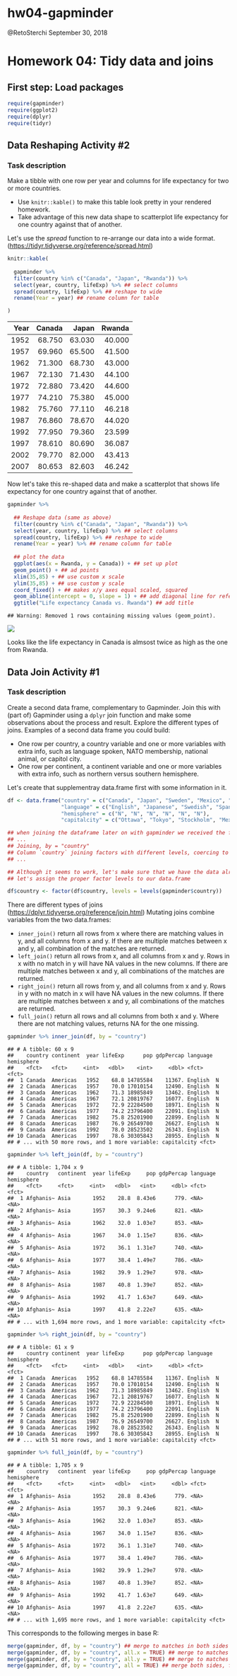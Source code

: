 hw04-gapminder
================
@RetoSterchi
September 30, 2018

Homework 04: Tidy data and joins
================================

First step: Load packages
-------------------------

``` r
require(gapminder)
require(ggplot2)
require(dplyr)
require(tidyr)
```

Data Reshaping Activity \#2
---------------------------

### Task description

Make a tibble with one row per year and columns for life expectancy for two or more countries.

-   Use `knitr::kable()` to make this table look pretty in your rendered homework.
-   Take advantage of this new data shape to scatterplot life expectancy for one country against that of another.

Let's use the *spread* function to re-arrange our data into a wide format. (<https://tidyr.tidyverse.org/reference/spread.html>)

``` r
knitr::kable(
  
  gapminder %>%
  filter(country %in% c("Canada", "Japan", "Rwanda")) %>% 
  select(year, country, lifeExp) %>% ## select columns 
  spread(country, lifeExp) %>% ## reshape to wide
  rename(Year = year) ## rename column for table

)
```

|  Year|  Canada|   Japan|  Rwanda|
|-----:|-------:|-------:|-------:|
|  1952|  68.750|  63.030|  40.000|
|  1957|  69.960|  65.500|  41.500|
|  1962|  71.300|  68.730|  43.000|
|  1967|  72.130|  71.430|  44.100|
|  1972|  72.880|  73.420|  44.600|
|  1977|  74.210|  75.380|  45.000|
|  1982|  75.760|  77.110|  46.218|
|  1987|  76.860|  78.670|  44.020|
|  1992|  77.950|  79.360|  23.599|
|  1997|  78.610|  80.690|  36.087|
|  2002|  79.770|  82.000|  43.413|
|  2007|  80.653|  82.603|  46.242|

Now let's take this re-shaped data and make a scatterplot that shows life expectancy for one country against that of another.

``` r
gapminder %>%
  
  ## Reshape data (same as above)
  filter(country %in% c("Canada", "Japan", "Rwanda")) %>% 
  select(year, country, lifeExp) %>% ## select columns 
  spread(country, lifeExp) %>% ## reshape to wide
  rename(Year = year) %>% ## rename column for table
  
  ## plot the data
  ggplot(aes(x = Rwanda, y = Canada)) + ## set up plot
  geom_point() + ## ad points
  xlim(35,85) + ## use custom x scale
  ylim(35,85) + ## use custom y scale
  coord_fixed() + ## makes x/y axes equal scaled, squared
  geom_abline(intercept = 0, slope = 1) + ## add diagonal line for reference
  ggtitle("Life expectancy Canada vs. Rwanda") ## add title
```

    ## Warning: Removed 1 rows containing missing values (geom_point).

![](hw04-gapminder_files/figure-markdown_github/unnamed-chunk-3-1.png)

Looks like the life expectancy in Canada is almsost twice as high as the one from Rwanda.

Data Join Activity \#1
----------------------

### Task description

Create a second data frame, complementary to Gapminder. Join this with (part of) Gapminder using a `dplyr` join function and make some observations about the process and result. Explore the different types of joins. Examples of a second data frame you could build:

-   One row per country, a country variable and one or more variables with extra info, such as language spoken, NATO membership, national animal, or capitol city.
-   One row per continent, a continent variable and one or more variables with extra info, such as northern versus southern hemisphere.

Let's create that supplementray data.frame first with some information in it.

``` r
df <- data.frame("country" = c("Canada", "Japan", "Sweden", "Mexico", "Russia", "France"),
                 "language" = c("English", "Japanese", "Swedish", "Spanish", "Russian", "French"),
                 "hemisphere" = c("N", "N", "N", "N", "N", "N"),
                 "capitalcity" = c("Ottawa", "Tokyo", "Stockholm", "Mexico City", "Moscow", "Paris"))

## when joining the dataframe later on with gapminder we received the following warning message:
## ...
## Joining, by = "country"
## Column `country` joining factors with different levels, coercing to character vector
## ...

## Although it seems to work, let's make sure that we have the data already in the correct format and 
## let's assign the proper factor levels to our data.frame

df$country <- factor(df$country, levels = levels(gapminder$country))
```

There are different types of joins (<https://dplyr.tidyverse.org/reference/join.html>) Mutating joins combine variables from the two data.frames:

-   `inner_join()` return all rows from x where there are matching values in y, and all columns from x and y. If there are multiple matches between x and y, all combination of the matches are returned.
-   `left_join()` return all rows from x, and all columns from x and y. Rows in x with no match in y will have NA values in the new columns. If there are multiple matches between x and y, all combinations of the matches are returned.
-   `right_join()` return all rows from y, and all columns from x and y. Rows in y with no match in x will have NA values in the new columns. If there are multiple matches between x and y, all combinations of the matches are returned.
-   `full_join()` return all rows and all columns from both x and y. Where there are not matching values, returns NA for the one missing.

``` r
gapminder %>% inner_join(df, by = "country")
```

    ## # A tibble: 60 x 9
    ##    country continent  year lifeExp      pop gdpPercap language hemisphere
    ##    <fct>   <fct>     <int>   <dbl>    <int>     <dbl> <fct>    <fct>     
    ##  1 Canada  Americas   1952    68.8 14785584    11367. English  N         
    ##  2 Canada  Americas   1957    70.0 17010154    12490. English  N         
    ##  3 Canada  Americas   1962    71.3 18985849    13462. English  N         
    ##  4 Canada  Americas   1967    72.1 20819767    16077. English  N         
    ##  5 Canada  Americas   1972    72.9 22284500    18971. English  N         
    ##  6 Canada  Americas   1977    74.2 23796400    22091. English  N         
    ##  7 Canada  Americas   1982    75.8 25201900    22899. English  N         
    ##  8 Canada  Americas   1987    76.9 26549700    26627. English  N         
    ##  9 Canada  Americas   1992    78.0 28523502    26343. English  N         
    ## 10 Canada  Americas   1997    78.6 30305843    28955. English  N         
    ## # ... with 50 more rows, and 1 more variable: capitalcity <fct>

``` r
gapminder %>% left_join(df, by = "country")
```

    ## # A tibble: 1,704 x 9
    ##    country   continent  year lifeExp     pop gdpPercap language hemisphere
    ##    <fct>     <fct>     <int>   <dbl>   <int>     <dbl> <fct>    <fct>     
    ##  1 Afghanis~ Asia       1952    28.8  8.43e6      779. <NA>     <NA>      
    ##  2 Afghanis~ Asia       1957    30.3  9.24e6      821. <NA>     <NA>      
    ##  3 Afghanis~ Asia       1962    32.0  1.03e7      853. <NA>     <NA>      
    ##  4 Afghanis~ Asia       1967    34.0  1.15e7      836. <NA>     <NA>      
    ##  5 Afghanis~ Asia       1972    36.1  1.31e7      740. <NA>     <NA>      
    ##  6 Afghanis~ Asia       1977    38.4  1.49e7      786. <NA>     <NA>      
    ##  7 Afghanis~ Asia       1982    39.9  1.29e7      978. <NA>     <NA>      
    ##  8 Afghanis~ Asia       1987    40.8  1.39e7      852. <NA>     <NA>      
    ##  9 Afghanis~ Asia       1992    41.7  1.63e7      649. <NA>     <NA>      
    ## 10 Afghanis~ Asia       1997    41.8  2.22e7      635. <NA>     <NA>      
    ## # ... with 1,694 more rows, and 1 more variable: capitalcity <fct>

``` r
gapminder %>% right_join(df, by = "country")
```

    ## # A tibble: 61 x 9
    ##    country continent  year lifeExp      pop gdpPercap language hemisphere
    ##    <fct>   <fct>     <int>   <dbl>    <int>     <dbl> <fct>    <fct>     
    ##  1 Canada  Americas   1952    68.8 14785584    11367. English  N         
    ##  2 Canada  Americas   1957    70.0 17010154    12490. English  N         
    ##  3 Canada  Americas   1962    71.3 18985849    13462. English  N         
    ##  4 Canada  Americas   1967    72.1 20819767    16077. English  N         
    ##  5 Canada  Americas   1972    72.9 22284500    18971. English  N         
    ##  6 Canada  Americas   1977    74.2 23796400    22091. English  N         
    ##  7 Canada  Americas   1982    75.8 25201900    22899. English  N         
    ##  8 Canada  Americas   1987    76.9 26549700    26627. English  N         
    ##  9 Canada  Americas   1992    78.0 28523502    26343. English  N         
    ## 10 Canada  Americas   1997    78.6 30305843    28955. English  N         
    ## # ... with 51 more rows, and 1 more variable: capitalcity <fct>

``` r
gapminder %>% full_join(df, by = "country")
```

    ## # A tibble: 1,705 x 9
    ##    country   continent  year lifeExp     pop gdpPercap language hemisphere
    ##    <fct>     <fct>     <int>   <dbl>   <int>     <dbl> <fct>    <fct>     
    ##  1 Afghanis~ Asia       1952    28.8  8.43e6      779. <NA>     <NA>      
    ##  2 Afghanis~ Asia       1957    30.3  9.24e6      821. <NA>     <NA>      
    ##  3 Afghanis~ Asia       1962    32.0  1.03e7      853. <NA>     <NA>      
    ##  4 Afghanis~ Asia       1967    34.0  1.15e7      836. <NA>     <NA>      
    ##  5 Afghanis~ Asia       1972    36.1  1.31e7      740. <NA>     <NA>      
    ##  6 Afghanis~ Asia       1977    38.4  1.49e7      786. <NA>     <NA>      
    ##  7 Afghanis~ Asia       1982    39.9  1.29e7      978. <NA>     <NA>      
    ##  8 Afghanis~ Asia       1987    40.8  1.39e7      852. <NA>     <NA>      
    ##  9 Afghanis~ Asia       1992    41.7  1.63e7      649. <NA>     <NA>      
    ## 10 Afghanis~ Asia       1997    41.8  2.22e7      635. <NA>     <NA>      
    ## # ... with 1,695 more rows, and 1 more variable: capitalcity <fct>

This corresponds to the following merges in base R:

``` r
merge(gapminder, df, by = "country") ## merge to matches in both sides
merge(gapminder, df, by = "country", all.x = TRUE) ## merge to matches on the left
merge(gapminder, df, by = "country", all.y = TRUE) ## merge to matches on the right
merge(gapminder, df, by = "country", all = TRUE) ## merge both sides, fill NA's if no matches
```
